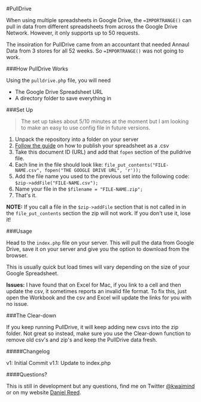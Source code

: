 #PullDrive

When using multiple spreadsheets in Google Drive, the `=IMPORTRANGE()` can pull in data from different spreadsheets from across the Google Drive Network. However, it only supports up to 50 requests.

The insoiration for PullDrive came from an accountant that needed Annaul Data from 3 stores for all 52 weeks. So `=IMPORTRANGE()` was not going to work.

###How PullDrive Works

Using the `pulldrive.php` file, you will need

* The Google Drive Spreadsheet URL
* A directory folder to save everything in

###Set Up

>The set up takes about 5/10 minutes at the moment but I am looking to make an easy to use config file in future versions.

1. Unpack the repository into a folder on your server
2. [Follow the guide](http://blog.revolutionanalytics.com/2009/09/how-to-use-a-google-spreadsheet-as-data-in-r.html) on how to publish your spreadsheet as a .csv
3. Take this document ID (URL) and add that `fopen` section of the pulldrive file.
4. Each line in the file should look like: `file_put_contents("FILE-NAME.csv", fopen("THE GOOGLE DRIVE URL", 'r'));`
5. Add the file name you used to the previous set into the following code: `$zip->addFile("FILE-NAME.csv");`
6. Name your file in the `$filename = "FILE-NAME.zip";`
7. That's it.

**NOTE:** If you call a file in the `$zip->addFile` section that is not called in in the `file_put_contents` section the zip will not work. If you don't use it, lose it!

###Usage

Head to the `index.php` file on your server. This will pull the data from Google Drive, save it on your server and give you the option to download from the browser. 

This is usually quick but load times will vary depending on the size of your Google Spreadsheet.

**Issues:** I have found that on Excel for Mac, if you link to a cell and then update the csv, it sometimes reports an invalid file format. To fix this, just open the Workbook and the csv and Excel will update the links for you with no issue.

###The Clear-down

If you keep running PullDrive, it will keep adding new csvs into the zip folder. Not great so instead, make sure you use the Clear-down function to remove old csv's and zip's and keep the PullDrive data fresh.

#####Changelog

v1: Initial Commit
v1.1: Update to index.php

####Questions?

This is still in development but any questions, find me on Twitter [@kwaimind](https://twitter.com/kwaimind) or on my website [Daniel Reed](http://daniel-reed.eu/).